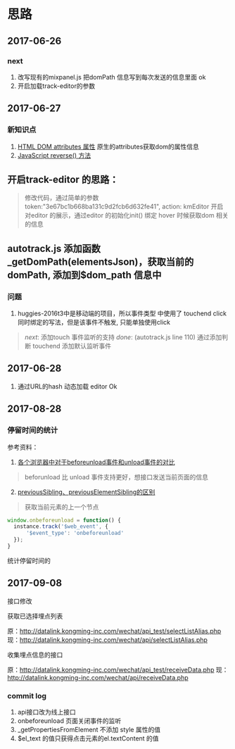 # 思路

## 2017-06-26

### next

  1. 改写现有的mixpanel.js 把domPath 信息写到每次发送的信息里面 ok
  2. 开启加载track-editor的参数

## 2017-06-27

### 新知识点

1. [HTML DOM attributes 属性](http://www.w3school.com.cn/jsref/prop_node_attributes.asp) 原生的attributes获取dom的属性信息
2. [JavaScript reverse() 方法](http://www.w3school.com.cn/jsref/jsref_reverse.asp)

## 开启track-editor 的思路：
>修改代码，通过简单的参数 token:"3e67bc1b668ba131c9d2fcb6d632fe41", action: kmEditor 开启对editor 的展示，通过editor 的初始化init() 绑定 hover 时候获取dom 相关的信息


## autotrack.js 添加函数 _getDomPath(elementsJson)，获取当前的domPath, 添加到$dom_path 信息中

### 问题
1. huggies-2016t3中是移动端的项目，所以事件类型 中使用了 touchend click 同时绑定的写法，但是该事件不触发, 只能单独使用click
> *next*: 添加touch 事件监听的支持
*done*: (autotrack.js line 110) 通过添加判断 touchend 添加默认监听事件


## 2017-06-28

1. 通过URL的hash 动态加载 editor Ok

## 2017-08-28

### 停留时间的统计

参考资料：
1. [各个浏览器中对于beforeunload事件和unload事件的对比](http://sinaad.github.io/xfe/2016/06/29/beforeunlod-vs-unload/)
> beforunload 比 unload 事件支持更好，想接口发送当前页面的信息

2. [previousSibling、previousElementSibling的区别](http://blog.csdn.net/sunlizhen/article/details/73437102)
> 获取当前元素的上一个节点

``` javascript
window.onbeforeunload = function() {
  instance.track('$web_event', {
      '$event_type': 'onbeforeunload'
  });
}
```

统计停留时间的

## 2017-09-08

接口修改 

获取已选择埋点列表

原：http://datalink.kongming-inc.com/wechat/api_test/selectListAlias.php
现：http://datalink.kongming-inc.com/wechat/api/selectListAlias.php

收集埋点信息的接口

原：http://datalink.kongming-inc.com/wechat/api_test/receiveData.php
现：http://datalink.kongming-inc.com/wechat/api/receiveData.php

### commit log 

1. api接口改为线上接口
2. onbeforeunload 页面关闭事件的监听
3. _getPropertiesFromElement 不添加 style 属性的值
4. $el_text 的值只获得点击元素的el.textContent 的值